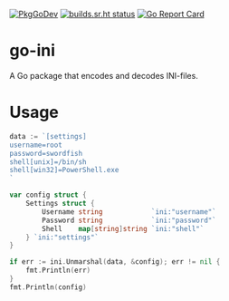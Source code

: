 [![PkgGoDev](https://pkg.go.dev/badge/git.sr.ht/~spc/go-ini)](https://pkg.go.dev/git.sr.ht/~spc/go-ini)
[![builds.sr.ht status](https://builds.sr.ht/~spc/go-ini.svg)](https://builds.sr.ht/~spc/go-ini?)
[![Go Report Card](https://goreportcard.com/badge/github.com/subpop/go-ini)](https://goreportcard.com/report/github.com/subpop/go-ini)

# go-ini

A Go package that encodes and decodes INI-files.

# Usage

```go
data := `[settings]
username=root
password=swordfish
shell[unix]=/bin/sh
shell[win32]=PowerShell.exe
`

var config struct {
    Settings struct {
        Username string            `ini:"username"`
        Password string            `ini:"password"`
        Shell    map[string]string `ini:"shell"`
    } `ini:"settings"`
}

if err := ini.Unmarshal(data, &config); err != nil {
    fmt.Println(err)
}
fmt.Println(config)
```
